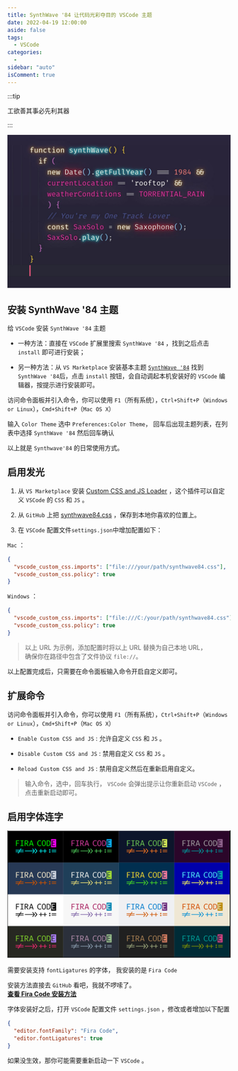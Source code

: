 ```yaml
---
title: SynthWave '84 让代码光彩夺目的 VSCode 主题
date: 2022-04-19 12:00:00
aside: false
tags:
  - VSCode
categories:
  -
sidebar: "auto"
isComment: true
---
```


:::tip

工欲善其事必先利其器

:::

<!-- more -->

<!-- <img src="https://i.loli.net/2019/04/30/5cc7c866d4faf.jpg"> -->
<!-- <img src="../../images/SynthWave84.jpg"> -->

![SynthWave84](../../images/SynthWave84.jpg)

## 安装 SynthWave '84 主题

给 `VSCode` 安装 `SynthWave '84` 主题

- 一种方法：直接在 `VSCode` 扩展里搜索 `SynthWave '84` ，找到之后点击 `install` 即可进行安装；

- 另一种方法：从 `VS Marketplace` 安装基本主题 [`SynthWave '84`](https://marketplace.visualstudio.com/items?itemName=RobbOwen.synthwave-vscode) 找到`SynthWave '84`后，点击 `install` 按钮，会自动调起本机安装好的 `VSCode` 编辑器，按提示进行安装即可。

访问命令面板并引入命令，你可以使用 `F1`（所有系统），`Ctrl+Shift+P`（`Windows or Linux`），`Cmd+Shift+P`（`Mac OS X`）

输入 `Color Theme` 选中 `Preferences:Color Theme`， 回车后出现主题列表，在列表中选择 `SynthWave '84` 然后回车确认

以上就是 `Synthwave'84` 的日常使用方式。

## 启用发光

1. 从 `VS Marketplace` 安装 [Custom CSS and JS Loader](https://marketplace.visualstudio.com/items?itemName=be5invis.vscode-custom-css) ，这个插件可以自定义 `VSCode` 的 `CSS` 和 `JS` 。

2. 从 `GitHub` 上把 [synthwave84.css](https://github.com/robb0wen/synthwave-vscode/blob/master/synthwave84.css) ，保存到本地你喜欢的位置上。

3. 在 `VSCode` 配置文件`settings.json`中增加配置如下：

`Mac` ：

```json
{
  "vscode_custom_css.imports": ["file:///your/path/synthwave84.css"],
  "vscode_custom_css.policy": true
}
```

`Windows` ：

```json
{
  "vscode_custom_css.imports": ["file:///C:/your/path/synthwave84.css"],
  "vscode_custom_css.policy": true
}
```

> 以上 URL 为示例，添加配置时将以上 URL 替换为自己本地 URL，  
> 确保你在路径中包含了文件协议 `file://`。

以上配置完成后，只需要在命令面板输入命令开启自定义即可。

## 扩展命令

访问命令面板并引入命令，你可以使用 `F1`（所有系统），`Ctrl+Shift+P`（`Windows or Linux`），`Cmd+Shift+P`（`Mac OS X`）

- `Enable Custom CSS and JS` : 允许自定义 `CSS` 和 `JS` 。

- `Disable Custom CSS and JS` : 禁用自定义 `CSS` 和 `JS` 。

- `Reload Custom CSS and JS` : 禁用自定义然后在重新启用自定义。

> 输入命令，选中，回车执行， `VSCode` 会弹出提示让你重新启动 `VSCode` ，点击重新启动即可。

## 启用字体连字

![FiraCode](../../images/FiraCode.png)

需要安装支持 `fontLigatures` 的字体， 我安装的是 `Fira Code`

安装方法直接去 `GitHub` 看吧，我就不啰嗦了。  
[**查看 Fira Code 安装方法**](https://github.com/tonsky/FiraCode/wiki/Installing)

字体安装好之后，打开 `VSCode` 配置文件 `settings.json` ，修改或者增加以下配置

```json
{
  "editor.fontFamily": "Fira Code",
  "editor.fontLigatures": true
}
```

如果没生效，那你可能需要重新启动一下 `VSCode` 。
